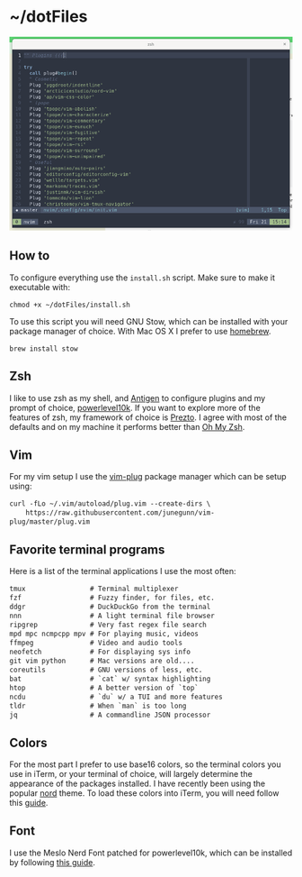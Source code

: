 # ~/dotFiles

![alt text](screenshot.png)

## How to

To configure everything use the `install.sh` script. Make sure to make it executable with:
```
chmod +x ~/dotFiles/install.sh
```
To use this script you will need GNU Stow, which can be installed with your package manager of choice. With Mac OS X I prefer to use [homebrew](https://brew.sh).
```
brew install stow
```

## Zsh
I like to use zsh as my shell, and [Antigen](https://github.com/zsh-users/antigen) to configure plugins and my prompt of choice, [powerlevel10k](https://github.com/romkatv/powerlevel10k).
If you want to explore more of the features of zsh, my framework of choice is [Prezto](https://github.com/sorin-ionescu/prezto).
I agree with most of the defaults and on my machine it performs better than [Oh My Zsh](https://github.com/ohmyzsh/ohmyzsh).

## Vim

For my vim setup I use the [vim-plug](https://github.com/junegunn/vim-plug) package manager which can be setup using:
```
curl -fLo ~/.vim/autoload/plug.vim --create-dirs \
    https://raw.githubusercontent.com/junegunn/vim-plug/master/plug.vim
```

## Favorite terminal programs

Here is a list of the terminal applications I use the most often:
```
tmux                # Terminal multiplexer
fzf                 # Fuzzy finder, for files, etc.
ddgr                # DuckDuckGo from the terminal
nnn                 # A light terminal file browser
ripgrep             # Very fast regex file search
mpd mpc ncmpcpp mpv # For playing music, videos
ffmpeg              # Video and audio tools
neofetch            # For displaying sys info
git vim python      # Mac versions are old....
coreutils           # GNU versions of less, etc.
bat                 # `cat` w/ syntax highlighting
htop                # A better version of `top`
ncdu                # `du` w/ a TUI and more features
tldr                # When `man` is too long
jq                  # A commandline JSON processor
```

## Colors

For the most part I prefer to use base16 colors, so the terminal colors you use in iTerm, or your terminal of choice, will largely determine the appearance of the packages installed.
I have recently been using the popular [nord](https://www.nordtheme.com/) theme.
To load these colors into iTerm, you will need follow this [guide](https://github.com/arcticicestudio/nord-iterm2).

## Font

I use the Meslo Nerd Font patched for powerlevel10k, which can be installed by following [this guide](https://github.com/romkatv/powerlevel10k#meslo-nerd-font-patched-for-powerlevel10k).

